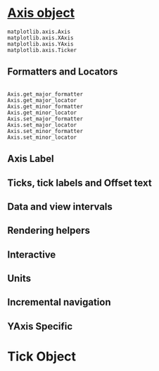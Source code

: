 # [Axis object]()
```
matplotlib.axis.Axis
matplotlib.axis.XAxis
matplotlib.axis.YAxis
matplotlib.axis.Ticker
```
## Formatters and Locators
```

Axis.get_major_formatter
Axis.get_major_locator
Axis.get_minor_formatter
Axis.get_minor_locator
Axis.set_major_formatter
Axis.set_major_locator
Axis.set_minor_formatter
Axis.set_minor_locator

```
## Axis Label

## Ticks, tick labels and Offset text

## Data and view intervals

## Rendering helpers

## Interactive

## Units

## Incremental navigation

## YAxis Specific

# Tick Object




